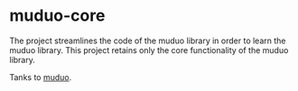 # muduo-core
The project streamlines the code of the muduo library in order to learn the muduo library.
This project retains only the core functionality of the muduo library.

Tanks to [muduo](https://github.com/chenshuo/muduo).
